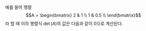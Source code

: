 예를 들어 행렬 
$$A = 
\begin{bmatrix} 
2 & 1 \\ 
1 & 0.5 \\ 
\end{bmatrix}$$
라 할 때 이의 행렬식 $\det(A)$의 값은 다음과 같이 0으로 계산된다.

